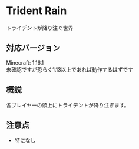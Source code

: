# Trident Rain
トライデントが降り注ぐ世界

## 対応バージョン
Minecraft: 1.16.1<br>
未確認ですが恐らく1.13以上であれば動作するはずです

## 概説
各プレイヤーの頭上にトライデントが降り注ぎます。

## 注意点
- 特になし
